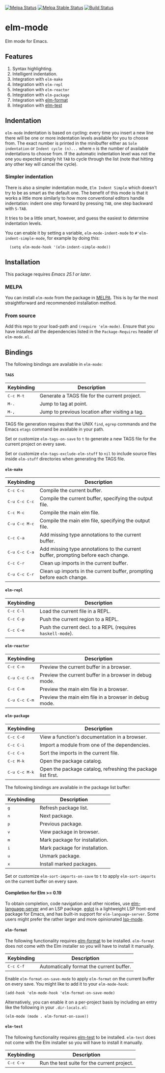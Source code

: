 [![Melpa Status](http://melpa.org/packages/elm-mode-badge.svg)](http://melpa.org/#/elm-mode)
[![Melpa Stable Status](http://stable.melpa.org/packages/elm-mode-badge.svg)](http://stable.melpa.org/#/elm-mode)
[![Build Status](https://github.com/jcollard/elm-mode/workflows/CI/badge.svg)](https://github.com/jcollard/elm-mode/actions)

# elm-mode

Elm mode for Emacs.

## Features

1. Syntax highlighting.
1. Intelligent indentation.
1. Integration with `elm-make`
1. Integration with `elm-repl`
1. Integration with `elm-reactor`
1. Integration with `elm-package`
1. Integration with [elm-format][elm-format]
1. Integration with [elm-test][elm-test]

## Indentation

`elm-mode` indentation is based on cycling: every time you insert a new
line there will be one or more indentation levels available for you to
choose from. The exact number is printed in the minibuffer either as
`Sole indentation` or `Indent cycle (n)...` where `n` is the number of
available indentations to choose from. If the automatic indentation
level was not the one you expected simply hit `TAB` to cycle through the
list (note that hitting any other key will cancel the cycle).

### Simpler indentation
There is also a simpler indentation mode, `Elm Indent Simple` which doesn't try
to be as smart as the default one. The benefit of this mode is that it works a
little more similarly to how more conventional editors handle indentation:
indent one step forward by pressing `TAB`, one step backward with `S-TAB`.

It tries to be a little smart, however, and guess the easiest to determine
indentation levels.

You can enable it by setting a variable, `elm-mode-indent-mode` to
`#'elm-indent-simple-mode`, for example by doing this:

```elisp
  (setq elm-mode-hook '(elm-indent-simple-mode))
```

## Installation

This package requires *Emacs 25.1 or later*.

### MELPA

You can install `elm-mode` from the package in
[MELPA](https://melpa.org/). This is by far the most straightforward
and recommended installation method.

### From source

Add this repo to your load-path and `(require 'elm-mode)`. Ensure that
you have installed all the dependencies listed in the `Package-Requires`
header of `elm-mode.el`.

## Bindings

The following bindings are available in `elm-mode`:

#### `TAGS`

| Keybinding             | Description                                                         |
| ---------------------- | ------------------------------------------------------------------- |
| <kbd>C-c M-t</kbd>     | Generate a TAGS file for the current project.                       |
| <kbd>M-.</kbd>         | Jump to tag at point.                                               |
| <kbd>M-,</kbd>         | Jump to previous location after visiting a tag.                     |

TAGS file generation requires that the UNIX `find`, `egrep` commands
and the Emacs `etags` command be available in your path.

Set or customize `elm-tags-on-save` to `t` to generate a new TAGS file
for the current project on every save.

Set or customize `elm-tags-exclude-elm-stuff` to `nil` to include
source files inside `elm-stuff` directories when generating the TAGS
file.

#### `elm-make`

| Keybinding             | Description                                                                       |
| ---------------------- | --------------------------------------------------------------------------------- |
| <kbd>C-c C-c</kbd>     | Compile the current buffer.                                                       |
| <kbd>C-u C-c C-c</kbd> | Compile the current buffer, specifying the output file.                           |
| <kbd>C-c M-c</kbd>     | Compile the main elm file.                                           |
| <kbd>C-u C-c M-c</kbd> | Compile the main elm file, specifying the output file.               |
| <kbd>C-c C-a</kbd>     | Add missing type annotations to the current buffer.                               |
| <kbd>C-u C-c C-a</kbd> | Add missing type annotations to the current buffer, prompting before each change. |
| <kbd>C-c C-r</kbd>     | Clean up imports in the current buffer.                                           |
| <kbd>C-u C-c C-r</kbd> | Clean up imports in the current buffer, prompting before each change.             |


#### `elm-repl`

| Keybinding         | Description                                                            |
| ------------------ | ---------------------------------------------------------------------- |
| <kbd>C-c C-l</kbd> | Load the current file in a REPL.                                       |
| <kbd>C-c C-p</kbd> | Push the current region to a REPL.                                     |
| <kbd>C-c C-e</kbd> | Push the current decl. to a REPL (requires <code>haskell-mode</code>). |

#### `elm-reactor`

| Keybinding             | Description                                                        |
| ---------------------- | ------------------------------------------------------------------ |
| <kbd>C-c C-n</kbd>     | Preview the current buffer in a browser.                           |
| <kbd>C-u C-c C-n</kbd> | Preview the current buffer in a browser in debug mode.             |
| <kbd>C-c C-m</kbd>     | Preview the main elm file in a browser.               |
| <kbd>C-u C-c C-m</kbd> | Preview the main elm file in a browser in debug mode. |

#### `elm-package`

| Keybinding             | Description                                                  |
| ---------------------- | ------------------------------------------------------------ |
| <kbd>C-c C-d</kbd>     | View a function's documentation in a browser.                |
| <kbd>C-c C-i</kbd>     | Import a module from one of the dependencies.                |
| <kbd>C-c C-s</kbd>     | Sort the imports in the current file.                        |
| <kbd>C-c M-k</kbd>     | Open the package catalog.                                    |
| <kbd>C-u C-c M-k</kbd> | Open the package catalog, refreshing the package list first. |

The following bindings are available in the package list buffer:

| Keybinding   | Description                    |
| ------------ | ------------------------------ |
| <kbd>g</kbd> | Refresh package list.          |
| <kbd>n</kbd> | Next package.                  |
| <kbd>p</kbd> | Previous package.              |
| <kbd>v</kbd> | View package in browser.       |
| <kbd>m</kbd> | Mark package for installation. |
| <kbd>i</kbd> | Mark package for installation. |
| <kbd>u</kbd> | Unmark package.                |
| <kbd>x</kbd> | Install marked packages.       |

Set or customize `elm-sort-imports-on-save` to `t` to apply
`elm-sort-imports` on the current buffer on every save.

#### Completion for Elm >= 0.19

To obtain completion, code navigation and other niceties, use
[elm-language-server](https://github.com/elm-tooling/elm-language-server)
and an LSP package. [eglot](https://github.com/joaotavora/eglot) is a lightweight
LSP front-end package for Emacs, and has built-in support for `elm-language-server`.
Some users might prefer the rather larger and more opinionated [lsp-mode](https://github.com/emacs-lsp/lsp-mode).

#### `elm-format`

The following functionality requires [elm-format][elm-format] to be
installed. `elm-format` does not come with the Elm installer so you
will have to install it manually.

| Keybinding         | Description                              |
| ------------------ | ---------------------------------------- |
| <kbd>C-c C-f</kbd> | Automatically format the current buffer. |

Enable `elm-format-on-save-mode` to apply `elm-format` on the current
buffer on every save.  You might like to add it to your
`elm-mode-hook`:

```elisp
(add-hook 'elm-mode-hook 'elm-format-on-save-mode)
```

Alternatively, you can enable it on a per-project basis by including an
entry like the following in your `.dir-locals.el`:

```elisp
(elm-mode (mode . elm-format-on-save))
```

#### `elm-test`

The following functionality requires [elm-test][elm-test] to be
installed.  `elm-test` does not come with the Elm installer so you
will have to install it manually.

| Keybinding         | Description                                 |
| ------------------ | ------------------------------------------- |
| <kbd>C-c C-v</kbd>   | Run the test suite for the current project. |


[company-mode]: http://company-mode.github.io/
[elm-format]: https://github.com/avh4/elm-format#installation-
[elm-test]: https://github.com/rtfeldman/node-test-runner
